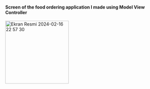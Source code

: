#### Screen of the food ordering application I made using Model View Controller

<img width="200" alt="Ekran Resmi 2024-02-16 22 57 30" src="https://github.com/sevvalmertoglu/mealApp_MVC/assets/79595517/bd14fe3d-cdf4-4144-b8be-968281726f1f">
